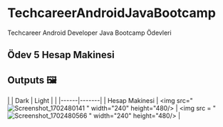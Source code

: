 # TechcareerAndroidJavaBootcamp
Techcareer Android Developer Java Bootcamp Ödevleri

## Ödev 5 Hesap Makinesi

## Outputs 🖼

|                    | Dark | Light |
|                    |------|-------|
| Hesap Makinesi | <img src="![Screenshot_1702480141](https://github.com/tolgabudanoglu/TechcareerAndroidJavaBootcamp/assets/56005848/59a2ddfc-c7c4-4bbb-bdb0-f0246a301ab5)
" width="240" height="480/> | <img src = "![Screenshot_1702480566](https://github.com/tolgabudanoglu/TechcareerAndroidJavaBootcamp/assets/56005848/9f979561-04aa-4f10-bcbd-eba4cd568cca)
" width="240" height="480/>  |







